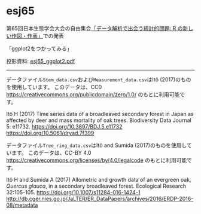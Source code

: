 # esj65
第65回日本生態学会大会の自由集会[「データ解析で出会う統計的問題: R の新しい作図・作表」](http://www.esj.ne.jp/meeting/abst/65/W07.html)での発表

「ggplot2をつかってみる」

投影資料: [esj65_ggplot2.pdf](https://www.dropbox.com/s/ea9vnt5u7g31eht/esj65_ggplot2.pdf?dl=0)

---

データファイル`Stem_data.csv`および`Measurement_data.csv`はItô (2017)のものを使用しています。
このデータは、CC0 https://creativecommons.org/publicdomain/zero/1.0/ のもとに利用可能です。

Itô H (2017) Time series data of a broadleaved secondary forest in Japan as affected by deer and mass mortality of oak trees. Biodiversity Data Journal 5: e11732.
https://doi.org/10.3897/BDJ.5.e11732
https://doi.org/10.5061/dryad.7f399

データファイル`Tree_ring_data.csv`はItô and Sumida (2017)のものを使用しています。
このデータは、CC-BY 4.0 https://creativecommons.org/licenses/by/4.0/legalcode のもとに利用可能です。

Itô H and Sumida A (2017) Allometric and growth data of an evergreen oak, 
_Quercus glauca_, in a secondary broadleaved forest. Ecological Research 32:105-105.
https://doi.org/10.1007/s11284-016-1424-1
http://db.cger.nies.go.jp/JaLTER/ER_DataPapers/archives/2016/ERDP-2016-08/metadata
